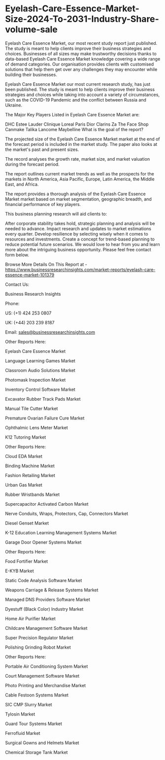 # Eyelash-Care-Essence-Market-Size-2024-To-2031-Industry-Share-volume-sale
Eyelash Care Essence Market, our most recent study report just published. The study is meant to help clients improve their business strategies and choices.
Businesses of all sizes may make trustworthy decisions thanks to data-based Eyelash Care Essence Market knowledge covering a wide range of demand categories. Our organisation provides clients with customised solutions that help them get over any challenges they may encounter while building their businesses.

Eyelash Care Essence Market our most current research study, has just been published. The study is meant to help clients improve their business strategies and choices while taking into account a variety of circumstances, such as the COVID-19 Pandemic and the conflict between Russia and Ukraine.

The Major Key Players Listed in Eyelash Care Essence Market are:

DHC
Estee Lauder
Clinique
Loreal Paris
Dior
Clarins
Za
The Face Shop
Canmake
Talika
Lancome
Maybelline
What is the goal of the report?

The projected size of the Eyelash Care Essence Market market at the end of the forecast period is included in the market study. The paper also looks at the market's past and present sizes. 

The record analyses the growth rate, market size, and market valuation during the forecast period.

The report outlines current market trends as well as the prospects for the markets in North America, Asia Pacific, Europe, Latin America, the Middle East, and Africa.

The report provides a thorough analysis of the Eyelash Care Essence Market market based on market segmentation, geographic breadth, and financial performance of key players.

This business planning research will aid clients to:

After corporate stability takes hold, strategic planning and analysis will be needed to advance.
Impact research and updates to market estimations every quarter.
Develop resilience by selecting wisely when it comes to resources and investments.
Create a concept for trend-based planning to reduce potential future scenarios.
We would love to hear from you and learn more about the intriguing business opportunity. Please feel free contact form below.

Browse More Details On This Report at - https://www.businessresearchinsights.com/market-reports/eyelash-care-essence-market-101379

Contact Us: 

Business Research Insights

Phone:

US: (+1) 424 253 0807

UK: (+44) 203 239 8187

Email: sales@businessresearchinsights.com

Other Reports Here:

Eyelash Care Essence Market

Language Learning Games Market

Classroom Audio Solutions Market

Photomask Inspection Market

Inventory Control Software Market

Excavator Rubber Track Pads Market

Manual Tile Cutter Market

Premature Ovarian Failure Cure Market

Ophthalmic Lens Meter Market

K12 Tutoring Market

Other Reports Here:

Cloud EDA Market

Binding Machine Market

Fashion Retailing Market

Urban Gas Market

Rubber Wristbands Market

Supercapacitor Activated Carbon Market

Nerve Conduits, Wraps, Protectors, Cap, Connectors Market

Diesel Genset Market

K-12 Education Learning Management Systems Market

Garage Door Opener Systems Market

Other Reports Here:

Food Fortifier Market

E-KYB Market

Static Code Analysis Software Market

Weapons Carriage & Release Systems Market

Managed DNS Providers Software Market

Dyestuff (Black Color) Industry Market

Home Air Purifier Market

Childcare Management Software Market

Super Precision Regulator Market

Polishing Grinding Robot Market

Other Reports Here:

Portable Air Conditioning System Market

Court Management Software Market

Photo Printing and Merchandise Market

Cable Festoon Systems Market

SIC CMP Slurry Market

Tylosin Market

Guard Tour Systems Market

Ferrofluid Market

Surgical Gowns and Helmets Market

Chemical Storage Tank Market
